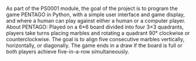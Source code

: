 As part of the PS0001 module, the goal of the project is to program the game PENTAGO in Python, with a simple user interface and game display, and where a human can play against either a human or a computer player. 
About PENTAGO: Played on a 6×6 board divided into four 3×3 quadrants, players take turns placing marbles and rotating a quadrant 90° clockwise or counterclockwise. The goal is to align five consecutive marbles vertically, horizontally, or diagonally. The game ends in a draw if the board is full or both players achieve five-in-a-row simultaneously.
